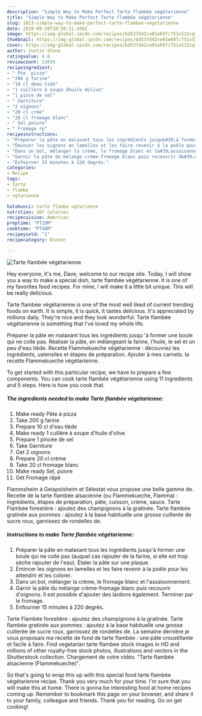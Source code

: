 ```yaml
---
description: "Simple Way to Make Perfect Tarte flambée végétarienne"
title: "Simple Way to Make Perfect Tarte flambée végétarienne"
slug: 1813-simple-way-to-make-perfect-tarte-flambee-vegetarienne
date: 2020-09-20T10:50:21.436Z
image: https://img-global.cpcdn.com/recipes/bd537d42ce01e69f/751x532cq70/tarte-flambee-vegetarienne-photo-principale-de-la-recette.jpg
thumbnail: https://img-global.cpcdn.com/recipes/bd537d42ce01e69f/751x532cq70/tarte-flambee-vegetarienne-photo-principale-de-la-recette.jpg
cover: https://img-global.cpcdn.com/recipes/bd537d42ce01e69f/751x532cq70/tarte-flambee-vegetarienne-photo-principale-de-la-recette.jpg
author: Justin Stone
ratingvalue: 4.8
reviewcount: 23039
recipeingredient:
- " Pte  pizza"
- "200 g farine"
- "10 cl deau tide"
- "1 cuillère à soupe dhuile dolive"
- "1 pince de sel"
- " Garniture"
- "2 oignons"
- "20 cl crme"
- "20 cl fromage blanc"
- " Sel poivre"
- " Fromage rp"
recipeinstructions:
- "Préparer la pâte en malaxant tous les ingrédients jusqu&#39;à former une boule qui ne colle pas (auquel cas rajouter de la farine, si elle est trop sèche rajouter de l&#39;eau). Étaler la pâte sur une plaque."
- "Émincer les oignons en lamelles et les faire revenir à la poêle pour les attendrir et les colorer."
- "Dans un bol, mélanger la crème, le fromage blanc et l&#39;assaisonnement."
- "Garnir la pâte du mélange crème-fromage blanc puis recouvrir d&#39;oignons. Il est possible d&#39;ajouter des lardons également. Terminer par le fromage."
- "Enfourner 15 minutes à 220 degrés."
categories:
- Recipe
tags:
- tarte
- flambe
- vgtarienne

katakunci: tarte flambe vgtarienne 
nutrition: 207 calories
recipecuisine: American
preptime: "PT19M"
cooktime: "PT48M"
recipeyield: "1"
recipecategory: Dinner

---
```



![Tarte flambée végétarienne](https://img-global.cpcdn.com/recipes/bd537d42ce01e69f/751x532cq70/tarte-flambee-vegetarienne-photo-principale-de-la-recette.jpg)

Hey everyone, it's me, Dave, welcome to our recipe site. Today, I will show you a way to make a special dish, tarte flambée végétarienne. It is one of my favorites food recipes. For mine, I will make it a little bit unique. This will be really delicious.

Tarte flambée végétarienne is one of the most well liked of current trending foods on earth. It is simple, it is quick, it tastes delicious. It's appreciated by millions daily. They're nice and they look wonderful. Tarte flambée végétarienne is something that I've loved my whole life.

Préparer la pâte en malaxant tous les ingrédients jusqu &#39;à former une boule qui ne colle pas. Réaliser la pâte, en mélangeant la farine, l&#39;huile, le sel et un peu d&#39;eau tiède. Recette Flammekueche végétarienne : découvrez les ingrédients, ustensiles et étapes de préparation. Ajouter à mes carnets. la recette Flammekueche végétarienne.


To get started with this particular recipe, we have to prepare a few components. You can cook tarte flambée végétarienne using 11 ingredients and 5 steps. Here is how you cook that.

<!--inarticleads1-->

##### The ingredients needed to make Tarte flambée végétarienne:

1. Make ready  Pâte à pizza
1. Take 200 g farine
1. Prepare 10 cl d&#39;eau tiède
1. Make ready 1 cuillère à soupe d&#39;huile d&#39;olive
1. Prepare 1 pincée de sel
1. Take  Garniture
1. Get 2 oignons
1. Prepare 20 cl crème
1. Take 20 cl fromage blanc
1. Make ready  Sel, poivre
1. Get  Fromage râpé


Flammsheim à Geispolsheim et Sélestat vous propose une belle gamme de. Recette de la tarte flambée alsacienne (ou Flammekueche, Flamma) : ingrédients, étapes de préparation, pâte, cuisson, crème, sauce. Tarte Flambée forestière : ajoutez des champignons à la gratinée. Tarte flambée gratinée aux pommes : ajoutez à la base habituelle une grosse cuillerée de sucre roux, garnissez de rondelles de. 

<!--inarticleads2-->

##### Instructions to make Tarte flambée végétarienne:

1. Préparer la pâte en malaxant tous les ingrédients jusqu&#39;à former une boule qui ne colle pas (auquel cas rajouter de la farine, si elle est trop sèche rajouter de l&#39;eau). Étaler la pâte sur une plaque.
1. Émincer les oignons en lamelles et les faire revenir à la poêle pour les attendrir et les colorer.
1. Dans un bol, mélanger la crème, le fromage blanc et l&#39;assaisonnement.
1. Garnir la pâte du mélange crème-fromage blanc puis recouvrir d&#39;oignons. Il est possible d&#39;ajouter des lardons également. Terminer par le fromage.
1. Enfourner 15 minutes à 220 degrés.


Tarte Flambée forestière : ajoutez des champignons à la gratinée. Tarte flambée gratinée aux pommes : ajoutez à la base habituelle une grosse cuillerée de sucre roux, garnissez de rondelles de. La semaine dernière je vous proposais ma recette de fond de tarte flambée : une pâte croustillante et facile à faire. Find vegetarian tarte flambee stock images in HD and millions of other royalty-free stock photos, illustrations and vectors in the Shutterstock collection. Chargement de votre vidéo. &#34;Tarte flambée alsacienne (Flammekueche)&#34;. 

So that's going to wrap this up with this special food tarte flambée végétarienne recipe. Thank you very much for your time. I'm sure that you will make this at home. There is gonna be interesting food at home recipes coming up. Remember to bookmark this page on your browser, and share it to your family, colleague and friends. Thank you for reading. Go on get cooking!
